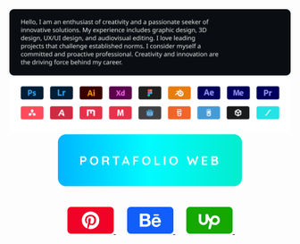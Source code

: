 <a href="#">
    <img
        src="https://raw.githubusercontent.com/Juan-Sebastian-Rios-Martinez/juan-sebastian-rios-martinez/ff5e10646d24aae9f6fedddca4e9d6849e0f6eba/svg/p1.svg" />
</a>
<div align="center">
    <a href="">
        <img width="330"
            src="https://raw.githubusercontent.com/Juan-Sebastian-Rios-Martinez/juan-sebastian-rios-martinez/1a35d64afbdc8a356af4b2901b88b8c6ac0d0de7/svg/p2.svg" />
    </a>
</div>

<br>
&nbsp;

<div align="center">
    &nbsp;&nbsp;&nbsp;&nbsp;
    <a href="https://co.pinterest.com/JuanSebastianRiosMartinez/” target=”_blank”">
        <img alt="" width="83"
            src="https://raw.githubusercontent.com/Juan-Sebastian-Rios-Martinez/juan-sebastian-rios-martinez/1a35d64afbdc8a356af4b2901b88b8c6ac0d0de7/svg/i1.svg" />
    </a>
    &nbsp;&nbsp;&nbsp;&nbsp;
    <a href="https://www.behance.net/JuanSebastianRios">
        <img width="83"
            src="https://raw.githubusercontent.com/Juan-Sebastian-Rios-Martinez/juan-sebastian-rios-martinez/1a35d64afbdc8a356af4b2901b88b8c6ac0d0de7/svg/i2.svg" />
    </a>
    &nbsp;&nbsp;&nbsp;&nbsp;
    <a href="https://www.upwork.com/freelancers/~01753d8bae4ec36882">
        <img width="83"
            src="https://raw.githubusercontent.com/Juan-Sebastian-Rios-Martinez/juan-sebastian-rios-martinez/1a35d64afbdc8a356af4b2901b88b8c6ac0d0de7/svg/i3.svg" />
    </a>
    &nbsp;&nbsp;&nbsp;&nbsp;
</div>

